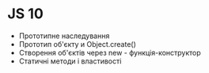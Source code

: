 # JS 10

- Прототипне наследування
- Прототип об'єкту и Object.create()
- Створення об'єктів через new - функція-конструктор
- Статичні методи і властивості
